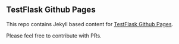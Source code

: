 ## TestFlask Github Pages ##

This repo contains Jekyll based content for [TestFlask Github Pages](https://testflask.github.io).

Please feel free to contribute with PRs.
